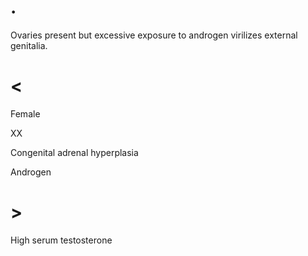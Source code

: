 # .

Ovaries present but excessive exposure to androgen virilizes external genitalia.

# <

Female

XX

Congenital adrenal hyperplasia

Androgen

# >

High serum testosterone
